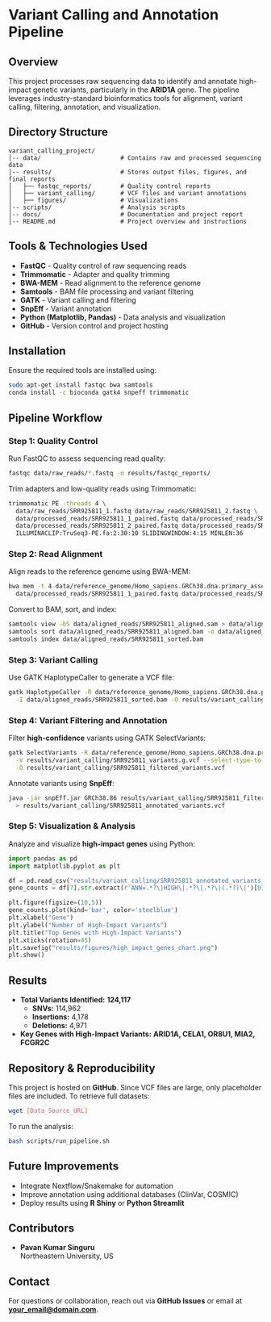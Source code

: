 # Variant Calling and Annotation Pipeline

## Overview
This project processes raw sequencing data to identify and annotate high-impact genetic variants, particularly in the **ARID1A** gene. The pipeline leverages industry-standard bioinformatics tools for alignment, variant calling, filtering, annotation, and visualization.

## Directory Structure
```
variant_calling_project/
│-- data/                      # Contains raw and processed sequencing data
│-- results/                   # Stores output files, figures, and final reports
│   ├── fastqc_reports/        # Quality control reports
│   ├── variant_calling/       # VCF files and variant annotations
│   ├── figures/               # Visualizations
│-- scripts/                   # Analysis scripts
│-- docs/                      # Documentation and project report
│-- README.md                  # Project overview and instructions
```

## Tools & Technologies Used
- **FastQC** - Quality control of raw sequencing reads
- **Trimmomatic** - Adapter and quality trimming
- **BWA-MEM** - Read alignment to the reference genome
- **Samtools** - BAM file processing and variant filtering
- **GATK** - Variant calling and filtering
- **SnpEff** - Variant annotation
- **Python (Matplotlib, Pandas)** - Data analysis and visualization
- **GitHub** - Version control and project hosting

## Installation
Ensure the required tools are installed using:
```bash
sudo apt-get install fastqc bwa samtools
conda install -c bioconda gatk4 snpeff trimmomatic
```

## Pipeline Workflow

### **Step 1: Quality Control**
Run FastQC to assess sequencing read quality:
```bash
fastqc data/raw_reads/*.fastq -o results/fastqc_reports/
```
Trim adapters and low-quality reads using Trimmomatic:
```bash
trimmomatic PE -threads 4 \
  data/raw_reads/SRR925811_1.fastq data/raw_reads/SRR925811_2.fastq \
  data/processed_reads/SRR925811_1_paired.fastq data/processed_reads/SRR925811_1_unpaired.fastq \
  data/processed_reads/SRR925811_2_paired.fastq data/processed_reads/SRR925811_2_unpaired.fastq \
  ILLUMINACLIP:TruSeq3-PE.fa:2:30:10 SLIDINGWINDOW:4:15 MINLEN:36
```

### **Step 2: Read Alignment**
Align reads to the reference genome using BWA-MEM:
```bash
bwa mem -t 4 data/reference_genome/Homo_sapiens.GRCh38.dna.primary_assembly.fa \
  data/processed_reads/SRR925811_1_paired.fastq data/processed_reads/SRR925811_2_paired.fastq > data/aligned_reads/SRR925811_aligned.sam
```
Convert to BAM, sort, and index:
```bash
samtools view -bS data/aligned_reads/SRR925811_aligned.sam > data/aligned_reads/SRR925811_aligned.bam
samtools sort data/aligned_reads/SRR925811_aligned.bam -o data/aligned_reads/SRR925811_sorted.bam
samtools index data/aligned_reads/SRR925811_sorted.bam
```

### **Step 3: Variant Calling**
Use GATK HaplotypeCaller to generate a VCF file:
```bash
gatk HaplotypeCaller -R data/reference_genome/Homo_sapiens.GRCh38.dna.primary_assembly.fa \
  -I data/aligned_reads/SRR925811_sorted.bam -O results/variant_calling/SRR925811_variants.g.vcf
```

### **Step 4: Variant Filtering and Annotation**
Filter **high-confidence** variants using GATK SelectVariants:
```bash
gatk SelectVariants -R data/reference_genome/Homo_sapiens.GRCh38.dna.primary_assembly.fa \
  -V results/variant_calling/SRR925811_variants.g.vcf --select-type-to-include SNP \
  -O results/variant_calling/SRR925811_filtered_variants.vcf
```
Annotate variants using **SnpEff**:
```bash
java -jar snpEff.jar GRCh38.86 results/variant_calling/SRR925811_filtered_variants.vcf \
  > results/variant_calling/SRR925811_annotated_variants.vcf
```

### **Step 5: Visualization & Analysis**
Analyze and visualize **high-impact genes** using Python:
```python
import pandas as pd
import matplotlib.pyplot as plt

df = pd.read_csv("results/variant_calling/SRR925811_annotated_variants.vcf", sep='\t', comment='#', header=None)
gene_counts = df[7].str.extract(r'ANN=.*?\|HIGH\|.*?\|.*?\|(.*?)\|')[0].value_counts().head(10)

plt.figure(figsize=(10,5))
gene_counts.plot(kind='bar', color='steelblue')
plt.xlabel("Gene")
plt.ylabel("Number of High-Impact Variants")
plt.title("Top Genes with High-Impact Variants")
plt.xticks(rotation=45)
plt.savefig("results/figures/high_impact_genes_chart.png")
plt.show()
```

## Results
- **Total Variants Identified:** **124,117**
  - **SNVs:** 114,962
  - **Insertions:** 4,178
  - **Deletions:** 4,971
- **Key Genes with High-Impact Variants:** **ARID1A, CELA1, OR8U1, MIA2, FCGR2C**

## Repository & Reproducibility
This project is hosted on **GitHub**. Since VCF files are large, only placeholder files are included.
To retrieve full datasets:
```bash
wget [Data_Source_URL]
```
To run the analysis:
```bash
bash scripts/run_pipeline.sh
```

## Future Improvements
- Integrate Nextflow/Snakemake for automation
- Improve annotation using additional databases (ClinVar, COSMIC)
- Deploy results using **R Shiny** or **Python Streamlit**

## Contributors
- **Pavan Kumar Singuru**  
  Northeastern University, US

## Contact
For questions or collaboration, reach out via **GitHub Issues** or email at **your_email@domain.com**.

